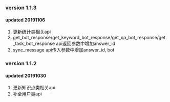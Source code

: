 ### version 1.1.3
#### updated 20191106
1. 更新统计类相关api
2. get_bot_response/get_keyword_bot_response/get_qa_bot_response/get_task_bot_response api返回参数中增加answer_id
3. sync_message api传入参数中增加answer_id, bot

### version 1.1.2
#### updated 20191030  
1. 更新知识点类相关api  
2. 补全用户类api
